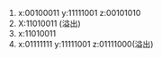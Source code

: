 1. x:00100011   y:11111001  z:00101010  
2. X:11010011  (溢出)
3. x:11010011  
4. x:01111111   y:11111001  z:01111000(溢出)